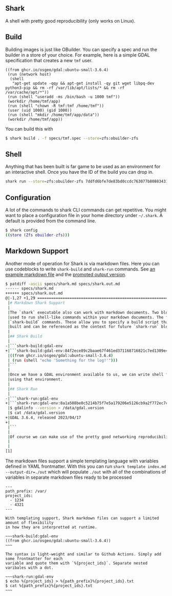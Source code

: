 Shark
-----

A shell with pretty good reproducibility (only works on Linux).

## Build

Building images is just like OBuilder. You can specify a spec and run the
builder in a store of your choice. For example, here is a simple GDAL specification
that creates a new `tmf` user.

<!-- $MDX file=specs/tmf.spec -->
```
((from ghcr.io/osgeo/gdal:ubuntu-small-3.6.4)
 (run (network host)
  (shell
   "apt-get update -qqy && apt-get install -qy git wget libpq-dev python3-pip && rm -rf /var/lib/apt/lists/* && rm -rf /var/cache/apt/*"))
 (run (shell "useradd -ms /bin/bash -u 1000 tmf")) 
 (workdir /home/tmf/app)
 (run (shell "chown -R tmf:tmf /home/tmf"))
 (user (uid 1000) (gid 1000))
 (run (shell "mkdir /home/tmf/app/data")) 
 (workdir /home/tmf/app))
```

You can build this with

<!-- $MDX skip -->
```sh
$ shark build . -f specs/tmf.spec --store=zfs:obuilder-zfs
```

## Shell

Anything that has been built is far game to be used as an environment for an
interactive shell. Once you have the ID of the build you can drop in.

<!-- $MDX skip -->
```sh
shark run --store=zfs:obuilder-zfs 7ddfd6bfe7de83bd0ccdc763077b8088343182a33724d5387a906ac6a941b552
```

## Configuration

A lot of the commands to shark CLI commands can get repetitive. You might want to place a configuration
file in your home directory under `~/.shark`. A default is provided from the command line.

```sh
$ shark config
((store (Zfs obuilder-zfs)))
```

## Markdown Support 

Another mode of operation for Shark is via markdown files. Here you can use codeblocks to write
`shark-build` and `shark-run` commands. See [an example markdown file](./specs/shark.md) and
the [promoted output version](./specs/shark.out.md).

```sh
$ patdiff -ascii specs/shark.md specs/shark.out.md
------ specs/shark.md
++++++ specs/shark.out.md
@|-1,27 +1,29 ============================================================
 |# Markdown Shark Support
 |
 |The `shark` executable also can work with markdown documents. Two blocks can be
 |used to run shell-like commands within your markdown documents. The first is
 |`shark-build` commands. These allow you to specify a build script that is then
 |built and can be referenced as the context for future `shark-run` blocks.
 |
 |## Shark Build
 |
-|```shark-build:gdal-env
+|```shark-build:gdal-env:84f2ece89c2baae67f461ed371168716821c7ed1309e431f12ba7a491dbc8ef9
 |((from ghcr.io/osgeo/gdal:ubuntu-small-3.6.4)
 | (run (shell "echo 'Something for the log!'")))
 |```
 |
 |Once we have a GDAL environment available to us, we can write shell fragments
 |using that environment.
 |
 |## Shark Run
 |
-|```shark-run:gdal-env
+|```shark-run:gdal-env:8a1a508be0c5214b75f7e5a179206e5126cb9a2f772ec7ca050f58563085f364
 |$ gdalinfo --version > /data/gdal.version
 |$ cat /data/gdal.version
+|GDAL 3.6.4, released 2023/04/17
+|
 |```
 |
 |Of course we can make use of the pretty good networking reproducibility.
 |
 |
[1]
```

The markdown files support a simple templating language with variables defined in YAML frontmatter.
With this you can run `shark template index.md --output-dir=./out` which will populate `./out` with all of the combinations of variables in separate markdown files ready to be processed 

<!-- $MDX file=specs/template.md -->
```
---
path_prefix: /var/
project_ids:
  - 1234
  - 4321
---

With templating support, Shark markdown files can support a limited amount of flexibility
in how they are interpretted at runtime.

~~~shark-build:gdal-env
((from ghcr.io/osgeo/gdal:ubuntu-small-3.6.4))
~~~

The syntax is light-weight and similar to Github Actions. Simply add some frontmatter for each
variable and quote them with `%{project_ids}`. Separate nested varibales with a dot.

~~~shark-run:gdal-env
$ echo %{project_ids} > %{path_prefix}%{project_ids}.txt
$ cat %{path_prefix}%{project_ids}.txt
~~~
```



